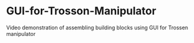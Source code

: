 # GUI-for-Trosson-Manipulator
Video demonstration of assembling building blocks using GUI for Trossen manipulator

